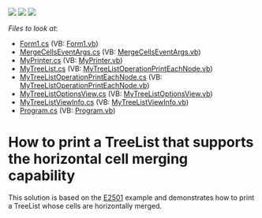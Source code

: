 <!-- default badges list -->
![](https://img.shields.io/endpoint?url=https://codecentral.devexpress.com/api/v1/VersionRange/128638042/16.1.4%2B)
[![](https://img.shields.io/badge/Open_in_DevExpress_Support_Center-FF7200?style=flat-square&logo=DevExpress&logoColor=white)](https://supportcenter.devexpress.com/ticket/details/E4344)
[![](https://img.shields.io/badge/📖_How_to_use_DevExpress_Examples-e9f6fc?style=flat-square)](https://docs.devexpress.com/GeneralInformation/403183)
<!-- default badges end -->
<!-- default file list -->
*Files to look at*:

* [Form1.cs](./CS/TreeListCellMerging/Form1.cs) (VB: [Form1.vb](./VB/TreeListCellMerging/Form1.vb))
* [MergeCellsEventArgs.cs](./CS/TreeListCellMerging/MergeCellsEventArgs.cs) (VB: [MergeCellsEventArgs.vb](./VB/TreeListCellMerging/MergeCellsEventArgs.vb))
* [MyPrinter.cs](./CS/TreeListCellMerging/MyPrinter.cs) (VB: [MyPrinter.vb](./VB/TreeListCellMerging/MyPrinter.vb))
* [MyTreeList.cs](./CS/TreeListCellMerging/MyTreeList.cs) (VB: [MyTreeListOperationPrintEachNode.vb](./VB/TreeListCellMerging/MyTreeListOperationPrintEachNode.vb))
* [MyTreeListOperationPrintEachNode.cs](./CS/TreeListCellMerging/MyTreeListOperationPrintEachNode.cs) (VB: [MyTreeListOperationPrintEachNode.vb](./VB/TreeListCellMerging/MyTreeListOperationPrintEachNode.vb))
* [MyTreeListOptionsView.cs](./CS/TreeListCellMerging/MyTreeListOptionsView.cs) (VB: [MyTreeListOptionsView.vb](./VB/TreeListCellMerging/MyTreeListOptionsView.vb))
* [MyTreeListViewInfo.cs](./CS/TreeListCellMerging/MyTreeListViewInfo.cs) (VB: [MyTreeListViewInfo.vb](./VB/TreeListCellMerging/MyTreeListViewInfo.vb))
* [Program.cs](./CS/TreeListCellMerging/Program.cs) (VB: [Program.vb](./VB/TreeListCellMerging/Program.vb))
<!-- default file list end -->
#  How to print a TreeList that supports the horizontal cell merging capability


<p>This solution is  based on the <a href="https://www.devexpress.com/Support/Center/p/E2501">E2501</a> example and demonstrates how to print a TreeList whose cells are horizontally merged.</p>

<br/>


